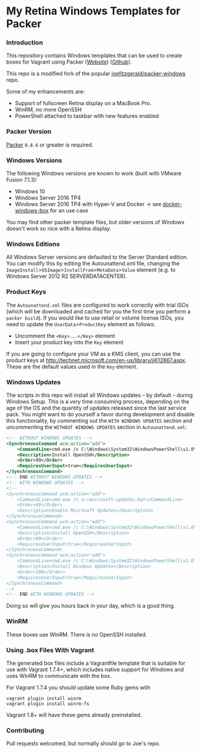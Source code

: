 # My Retina Windows Templates for Packer

### Introduction

This repository contains Windows templates that can be used to create boxes for Vagrant using Packer ([Website](https://www.packer.io)) ([Github](https://github.com/mitchellh/packer)).

This repo is a modified fork of the popular [joefitzgerald/packer-windows](https://github.com/joefitzgerald/packer-windows) repo.

Some of my enhancements are:

* Support of fullscreen Retina display on a MacBook Pro.
* WinRM, no more OpenSSH
* PowerShell attached to taskbar with new features enabled

### Packer Version

[Packer](https://github.com/mitchellh/packer/blob/master/CHANGELOG.md) `0.8.6` or greater is required.

### Windows Versions

The following Windows versions are known to work (built with VMware Fusion 7.1.3):

 * Windows 10
 * Windows Server 2016 TP4
 * Windows Server 2016 TP4 with Hyper-V and Docker -> see [docker-windows-box](https://github.com/StefanScherer/docker-windows-box) for an use case

You may find other packer template files, but older versions of Windows doesn't work so nice with a Retina display.

### Windows Editions

All Windows Server versions are defaulted to the Server Standard edition. You can modify this by editing the Autounattend.xml file, changing the `ImageInstall`>`OSImage`>`InstallFrom`>`MetaData`>`Value` element (e.g. to Windows Server 2012 R2 SERVERDATACENTER).

### Product Keys

The `Autounattend.xml` files are configured to work correctly with trial ISOs (which will be downloaded and cached for you the first time you perform a `packer build`). If you would like to use retail or volume license ISOs, you need to update the `UserData`>`ProductKey` element as follows:

* Uncomment the `<Key>...</Key>` element
* Insert your product key into the `Key` element

If you are going to configure your VM as a KMS client, you can use the product keys at http://technet.microsoft.com/en-us/library/jj612867.aspx. These are the default values used in the `Key` element.

### Windows Updates

The scripts in this repo will install all Windows updates – by default – during Windows Setup. This is a _very_ time consuming process, depending on the age of the OS and the quantity of updates released since the last service pack. You might want to do yourself a favor during development and disable this functionality, by commenting out the `WITH WINDOWS UPDATES` section and uncommenting the `WITHOUT WINDOWS UPDATES` section in `Autounattend.xml`:

```xml
<!-- WITHOUT WINDOWS UPDATES -->
<SynchronousCommand wcm:action="add">
    <CommandLine>cmd.exe /c C:\Windows\System32\WindowsPowerShell\v1.0\powershell.exe -File a:\openssh.ps1 -AutoStart</CommandLine>
    <Description>Install OpenSSH</Description>
    <Order>99</Order>
    <RequiresUserInput>true</RequiresUserInput>
</SynchronousCommand>
<!-- END WITHOUT WINDOWS UPDATES -->
<!-- WITH WINDOWS UPDATES -->
<!--
<SynchronousCommand wcm:action="add">
    <CommandLine>cmd.exe /c a:\microsoft-updates.bat</CommandLine>
    <Order>98</Order>
    <Description>Enable Microsoft Updates</Description>
</SynchronousCommand>
<SynchronousCommand wcm:action="add">
    <CommandLine>cmd.exe /c C:\Windows\System32\WindowsPowerShell\v1.0\powershell.exe -File a:\openssh.ps1</CommandLine>
    <Description>Install OpenSSH</Description>
    <Order>99</Order>
    <RequiresUserInput>true</RequiresUserInput>
</SynchronousCommand>
<SynchronousCommand wcm:action="add">
    <CommandLine>cmd.exe /c C:\Windows\System32\WindowsPowerShell\v1.0\powershell.exe -File a:\win-updates.ps1</CommandLine>
    <Description>Install Windows Updates</Description>
    <Order>100</Order>
    <RequiresUserInput>true</RequiresUserInput>
</SynchronousCommand>
-->
<!-- END WITH WINDOWS UPDATES -->
```

Doing so will give you hours back in your day, which is a good thing.

### WinRM

These boxes use WinRM. There is no OpenSSH installed.

### Using .box Files With Vagrant

The generated box files include a Vagrantfile template that is suitable for
use with Vagrant 1.7.4+, which includes native support for Windows and uses
WinRM to communicate with the box.

For Vagrant 1.7.4 you should update some Ruby gems with

```
vagrant plugin install winrm
vagrant plugin install winrm-fs
```

Vagrant 1.8+ will have these gems already preinstalled.

### Contributing

Pull requests welcomed, but normally should go to Joe's repo.
